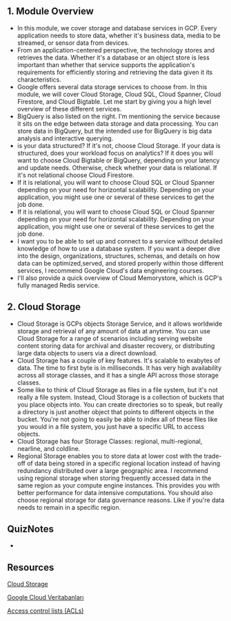 ## 1. Module Overview

* In this module, we cover storage and database services in GCP. Every application needs to store data, whether it's business data, media to be streamed, or sensor data from devices.
* From an application-centered perspective, the technology stores and retrieves the data. Whether it's a database or an object store is less important than whether that service supports the application's requirements for efficiently storing and retrieving the data given it its characteristics.
* Google offers several data storage services to choose from. In this module, we will cover Cloud Storage, Cloud SQL, Cloud Spanner, Cloud Firestore, and Cloud Bigtable. Let me start by giving you a high level overview of these different services. 
* BigQuery is also listed on the right. I'm mentioning the service because it sits on the edge between data storage and data processing. You can store data in BigQuery, but the intended use for BigQuery is big data analysis and interactive querying.
* is your data structured? If it's not, choose Cloud Storage. If your data is structured, does your workload focus on analytics? If it does you will want to choose Cloud Bigtable or BigQuery, depending on your latency and update needs. Otherwise, check whether your data is relational. If it's not relational choose Cloud Firestore.
* If it is relational, you will want to choose Cloud SQL or Cloud Spanner depending on your need for horizontal scalability. Depending on your application, you might use one or several of these services to get the job done.
* If it is relational, you will want to choose Cloud SQL or Cloud Spanner depending on your need for horizontal scalability. Depending on your application, you might use one or several of these services to get the job done.
* I want you to be able to set up and connect to a service without detailed knowledge of how to use a database system. If you want a deeper dive into the design, organizations, structures, schemas, and details on how data can be optimized,served, and stored properly within those different services, I recommend Google Cloud's data engineering courses.
* I'll also provide a quick overview of Cloud Memorystore, which is GCP's fully managed Redis service.

## 2. Cloud Storage  

* Cloud Storage is GCPs objects Storage Service, and it allows worldwide storage and retrieval of any amount of data at anytime. You can use Cloud Storage for a range of scenarios including serving website content storing data for archival and disaster recovery, or distributing large data objects to users via a direct download.
* Cloud Storage has a couple of key features. It's scalable to exabytes of data. The time to first byte is in milliseconds. It has very high availability across all storage classes, and it has a single API across those storage classes.
* Some like to think of Cloud Storage as files in a file system, but it's not really a file system. Instead, Cloud Storage is a collection of buckets that you place objects into. You can create directories so to speak, but really a directory is just another object that points to different objects in the bucket. You're not going to easily be able to index all of these files like you would in a file system, you just have a specific URL to access objects.
* Cloud Storage has four Storage Classes: regional, multi-regional, nearline, and coldline.
* Regional Storage enables you to store data at lower cost with the trade-off of data being stored in a specific regional location instead of having redundancy distributed over a large geographic area. I recommend using regional storage when storing frequently accessed data in the same region as your compute engine instances. This provides you with better performance for data intensive computations. You should also choose regional storage for data governance reasons. Like if you're data needs to remain in a specific region.


## QuizNotes

* 
		
## Resources

[Cloud Storage](https://cloud.google.com/products/storage)

[Google Cloud Veritabanları](https://cloud.google.com/products/databases/)

[Access control lists (ACLs)](https://cloud.google.com/storage/docs/access-control/lists)




